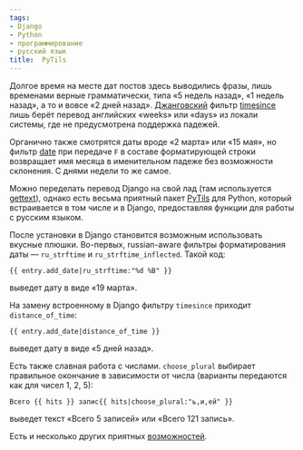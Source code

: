```yaml
---
tags:
- Django
- Python
- программирование
- русский язык
title:  PyTils
---
```


Долгое время на месте дат постов здесь выводились фразы, лишь временами
верные грамматически, типа «5 недель назад», «1 недель назад», a то и
вовсе «2 дней назад». [Джанговский][] фильтр [timesince][] лишь берёт
перевод английских «weeks» или «days» из локали системы, где не
предусмотрена поддержка падежей.

Органично также смотрятся даты вроде «2 марта» или «15 мая», но фильтр
[date][] при передаче `F` в составе форматирующей строки возвращает имя
месяца в именительном падеже без возможности склонения. С днями недели
то же самое.

Можно переделать перевод Django на свой лад (там используется
[gettext][]), однако есть весьма приятный пакет [PyTils][] для Python,
который встраивается в том числе и в Django, предоставляя функции для
работы с русским языком.

После установки в Django становится возможным использовать вкусные
плюшки. Во-первых, russian-aware фильтры форматирования даты —
`ru_strftime` и `ru_strftime_inflected`. Такой код:

    {{ entry.add_date|ru_strftime:"%d %B" }}

выведет дату в виде «19 марта».

На замену встроенному в Django фильтру `timesince` приходит
`distance_of_time`:

    {{ entry.add_date|distance_of_time }}

выведет дату в виде «5 дней назад».

Есть также славная работа с числами. `choose_plural` выбирает
правильное окончание в зависимости от числа (варианты передаются как
для чисел 1, 2, 5):

    Всего {{ hits }} запис{{ hits|choose_plural:"ь,и,ей" }}

выведет текст «Всего 5 записей» или «Всего 121 запись».

Есть и несколько других приятных [возможностей][].

  [Джанговский]: http://djangoproject.com/
  [timesince]: http://www.djangoproject.com/documentation/templates/#timesince
  [date]: http://www.djangoproject.com/documentation/templates/#date
  [gettext]: http://gnu.org/software/gettext
  [PyTils]: http://cheeseshop.python.org/pypi/pytils/
  [возможностей]: http://gorod-omsk.ru/blog/pythy/projects/pytils/
